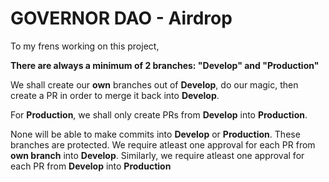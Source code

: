# GOVERNOR DAO - Airdrop

To my frens working on this project,

**There are always a minimum of 2 branches: "Develop" and "Production"**

We shall create our **own** branches out of **Develop**, do our magic, then create a PR in order to merge it back into **Develop**.

For **Production**, we shall only create PRs from **Develop** into **Production**.

None will be able to make commits into **Develop** or **Production**. These branches are protected. We require atleast one approval for each PR from **own branch** into **Develop**. Similarly, we require atleast one approval for each PR from **Develop** into **Production**

